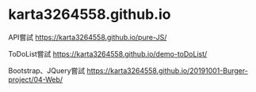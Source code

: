 # karta3264558.github.io
API嘗試
https://karta3264558.github.io/pure-JS/

ToDoList嘗試
https://karta3264558.github.io/demo-toDoList/

Bootstrap、JQuery嘗試
https://karta3264558.github.io/20191001-Burger-project/04-Web/
